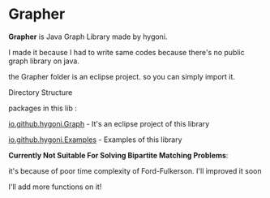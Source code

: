 # Grapher
**Grapher** is Java Graph Library made by hygoni.

I made it because I had to write same codes because there's no public graph library on java.

the Grapher folder is an eclipse project. so you can simply import it.



Directory Structure

packages in this lib :

[io.github.hygoni.Graph](https://github.com/hygoni/Grapher/tree/master/Grapher/src/io/github/hygoni/Graph) - It's an eclipse project of this library

[io.github.hygoni.Examples](https://github.com/hygoni/Grapher/tree/master/Grapher/src/io/github/hygoni/Examples) - Examples of this library



**Currently Not Suitable For Solving Bipartite Matching Problems**:

it's because of poor time complexity of Ford-Fulkerson. I'll improved it soon

I'll add more functions on it!